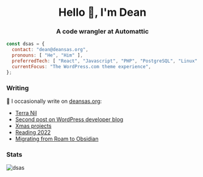 <h1 align="center">Hello 👋, I'm Dean</h1>
<h3 align="center">A code wrangler at Automattic</h3>

```js
const dsas = {
  contact: "dean@deansas.org",
  pronouns: [ "He", "Him" ],
  preferredTech: [ "React", "Javascript", "PHP", "PostgreSQL", "Linux" ],
  currentFocus: "The WordPress.com theme experience",
};
```

### Writing
📝 I occasionally write on [deansas.org](https://deansas.org):
<!-- BLOG-POST-LIST:START -->
- [Terra Nil](https://deansas.org/2023/07/12/terra-nil/)
- [Second post on WordPress developer blog](https://deansas.org/2023/02/01/published-on-wordpress-developer-news-again/)
- [Xmas projects](https://deansas.org/2023/01/03/xmas-projects/)
- [Reading 2022](https://deansas.org/2022/12/31/reading-2022/)
- [Migrating from Roam to Obsidian](https://deansas.org/2022/12/30/migrating-from-roam-to-obsidian/)
<!-- BLOG-POST-LIST:END -->

### Stats
<p><img align="center" src="https://github-readme-stats.vercel.app/api/top-langs?username=dsas&show_icons=true&locale=en&layout=compact" alt="dsas" /></p>

